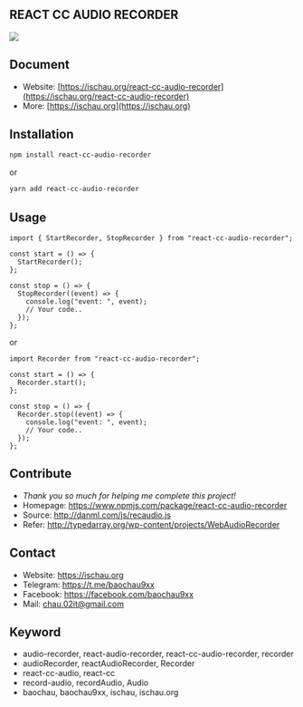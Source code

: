 ## REACT CC AUDIO RECORDER

<img src="https://img.shields.io/badge/version-1.1.0-4CAF50"/>

## Document

- Website: [https://ischau.org/react-cc-audio-recorder](https://ischau.org/react-cc-audio-recorder)
- More: [https://ischau.org](https://ischau.org)

## Installation

```sh
npm install react-cc-audio-recorder
```

or

```sh
yarn add react-cc-audio-recorder
```

## Usage

```tsx
import { StartRecorder, StopRecorder } from "react-cc-audio-recorder";

const start = () => {
  StartRecorder();
};

const stop = () => {
  StopRecorder((event) => {
    console.log("event: ", event);
    // Your code..
  });
};
```

or

```tsx
import Recorder from "react-cc-audio-recorder";

const start = () => {
  Recorder.start();
};

const stop = () => {
  Recorder.stop((event) => {
    console.log("event: ", event);
    // Your code..
  });
};
```

## Contribute

- _Thank you so much for helping me complete this project!_
- Homepage: https://www.npmjs.com/package/react-cc-audio-recorder
- Source: http://danml.com/js/recaudio.js
- Refer: http://typedarray.org/wp-content/projects/WebAudioRecorder

## Contact

- Website: https://ischau.org
- Telegram: https://t.me/baochau9xx
- Facebook: https://facebook.com/baochau9xx
- Mail: chau.02it@gmail.com

## Keyword

- audio-recorder, react-audio-recorder, react-cc-audio-recorder, recorder
- audioRecorder, reactAudioRecorder, Recorder
- react-cc-audio, react-cc
- record-audio, recordAudio, Audio
- baochau, baochau9xx, ischau, ischau.org

